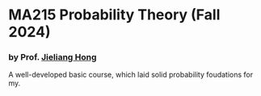 # MA215 Probability Theory (Fall 2024)

### by Prof. [Jieliang Hong](https://math.sustech.edu.cn/c/hongjieliang)

A well-developed basic course, which laid solid probability foudations for my.
